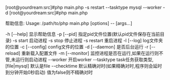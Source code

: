[root@yourdream:src]#php main.php -s restart --tasktype mysql --worker -d
[root@yourdream:src]#php main.php

帮助信息:
Usage: /path/to/php main.php [options] -- [args...]

-h [--help]        显示帮助信息
-p [--pid]         指定pid文件位置(默认pid文件保存在当前目录)
-s start           启动进程
-s stop            停止进程
-s restart         重启进程
-l [--log]         log文件夹的位置
-c [--config]      config文件的位置
-d [--daemon]      是否后台运行
-r [--reload]      重新载入配置文件
-m [--monitor]     监控进程是否在运行,如果在运行则不管,未运行则启动进程
--worker           开启worker
--tasktype         task任务获取类型,[file|mysql] 默认是file
--checktime        默认精确对时(如果精确对时,程序则会延时到分钟开始0秒启动) 值为false则不精确对时
